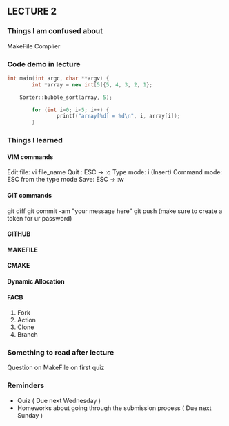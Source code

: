 ## LECTURE 2 

### Things I am confused about 
MakeFile 
Complier 


### Code demo in lecture
```C++
int main(int argc, char **argv) {
        int *array = new int[5]{5, 4, 3, 2, 1};

    Sorter::bubble_sort(array, 5);

        for (int i=0; i<5; i++) {
                printf("array[%d] = %d\n", i, array[i]);
        }


```

### Things I learned 

#### VIM commands
Edit file: vi file_name
Quit : ESC -> :q
Type mode: i (Insert)
Command mode: ESC from the type mode
Save: ESC -> :w

#### GIT commands
git diff
git commit -am "your message here"
git push (make sure to create a token for ur password)

#### GITHUB

#### MAKEFILE

#### CMAKE

#### Dynamic Allocation

#### FACB

1. Fork
2. Action
3. Clone
4. Branch



### Something to read after lecture
Question on MakeFile on first quiz 

### Reminders
- Quiz ( Due next Wednesday )
- Homeworks about going through the submission process ( Due next Sunday )
